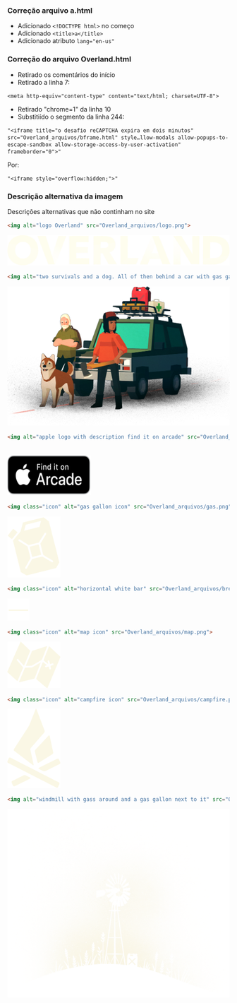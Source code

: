 ### Correção arquivo a.html
* Adicionado `<!DOCTYPE html>` no começo
* Adicionado `<title>a</title>`
* Adicionado atributo `lang="en-us"`

### Correção do arquivo Overland.html
* Retirado os comentários do início
* Retirado a linha 7: 
~~~
<meta http-equiv="content-type" content="text/html; charset=UTF-8">
~~~
* Retirado "chrome=1" da linha 10
* Substitiído o segmento da linha 244: 
~~~
"<iframe title="o desafio reCAPTCHA expira em dois minutos" src="Overland_arquivos/bframe.html" style…llow-modals allow-popups-to-escape-sandbox allow-storage-access-by-user-activation" frameborder="0">"
~~~
Por:
~~~
"<iframe style="overflow:hidden;">"
~~~

### Descrição alternativa da imagem
Descrições alternativas que não continham no site

~~~html
<img alt="logo Overland" src="Overland_arquivos/logo.png">
~~~
<img alt="logo Overland" src="Overland_arquivos/logo.png">

~~~html
<img alt="two survivals and a dog. All of then behind a car with gas gallon, medkid and toolbox on top of it" src="Overland_arquivos/group2.png">
~~~

<img alt="two survivals and a dog. All of then behind a car with gas gallon, medkid and toolbox on top of it" src="Overland_arquivos/group2.png">

~~~html
<img alt="apple logo with description find it on arcade" src="Overland_arquivos/Apple_Arcade_Badge_US.svg" style="margin-top: 20px; width: 190px; height: 90px;">
~~~

<img alt="apple logo with description find it on arcade" src="Overland_arquivos/Apple_Arcade_Badge_US.svg" style="margin-top: 20px; width: 190px; height: 90px;">

~~~html
<img class="icon" alt="gas gallon icon" src="Overland_arquivos/gas.png">
~~~
<img class="icon" alt="gas gallon icon" src="Overland_arquivos/gas.png">

~~~html
<img class="icon" alt="horizontal white bar" src="Overland_arquivos/break.png">
~~~
<img class="icon" alt="horizontal white bar" src="Overland_arquivos/break.png">

~~~html
<img class="icon" alt="map icon" src="Overland_arquivos/map.png">
~~~
<img class="icon" alt="map icon" src="Overland_arquivos/map.png">

~~~html
<img class="icon" alt="campfire icon" src="Overland_arquivos/campfire.png">
~~~
<img class="icon" alt="campfire icon" src="Overland_arquivos/campfire.png">

~~~html
<img alt="windmill with gass around and a gas gallon next to it" src="Overland_arquivos/windmill.png">
~~~
<img alt="windmill with gass around and a gas gallon next to it" src="Overland_arquivos/windmill.png">

